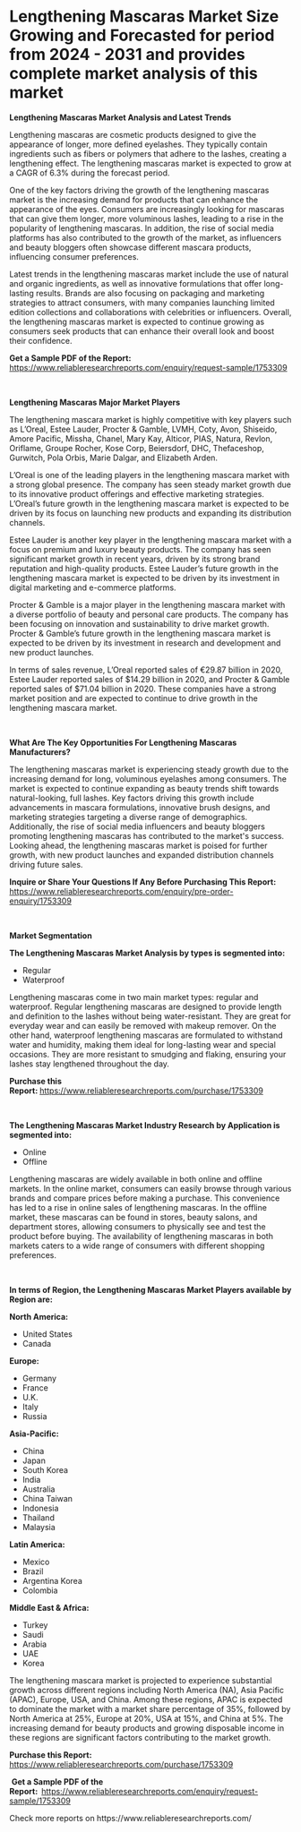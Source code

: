 <p><h1>Lengthening Mascaras Market Size Growing and Forecasted for period from 2024 - 2031 and provides complete market analysis of this market</h1></p><p><strong>Lengthening Mascaras Market Analysis and Latest Trends</strong></p>
<p><p>Lengthening mascaras are cosmetic products designed to give the appearance of longer, more defined eyelashes. They typically contain ingredients such as fibers or polymers that adhere to the lashes, creating a lengthening effect. The lengthening mascaras market is expected to grow at a CAGR of 6.3% during the forecast period.</p><p>One of the key factors driving the growth of the lengthening mascaras market is the increasing demand for products that can enhance the appearance of the eyes. Consumers are increasingly looking for mascaras that can give them longer, more voluminous lashes, leading to a rise in the popularity of lengthening mascaras. In addition, the rise of social media platforms has also contributed to the growth of the market, as influencers and beauty bloggers often showcase different mascara products, influencing consumer preferences.</p><p>Latest trends in the lengthening mascaras market include the use of natural and organic ingredients, as well as innovative formulations that offer long-lasting results. Brands are also focusing on packaging and marketing strategies to attract consumers, with many companies launching limited edition collections and collaborations with celebrities or influencers. Overall, the lengthening mascaras market is expected to continue growing as consumers seek products that can enhance their overall look and boost their confidence.</p></p>
<p><strong>Get a Sample PDF of the Report:&nbsp;</strong> <a href="https://www.reliableresearchreports.com/enquiry/request-sample/1753309">https://www.reliableresearchreports.com/enquiry/request-sample/1753309</a></p>
<p>&nbsp;</p>
<p><strong>Lengthening Mascaras Major Market Players</strong></p>
<p><p>The lengthening mascara market is highly competitive with key players such as L’Oreal, Estee Lauder, Procter & Gamble, LVMH, Coty, Avon, Shiseido, Amore Pacific, Missha, Chanel, Mary Kay, Alticor, PIAS, Natura, Revlon, Oriflame, Groupe Rocher, Kose Corp, Beiersdorf, DHC, Thefaceshop, Gurwitch, Pola Orbis, Marie Dalgar, and Elizabeth Arden.</p><p>L’Oreal is one of the leading players in the lengthening mascara market with a strong global presence. The company has seen steady market growth due to its innovative product offerings and effective marketing strategies. L’Oreal’s future growth in the lengthening mascara market is expected to be driven by its focus on launching new products and expanding its distribution channels.</p><p>Estee Lauder is another key player in the lengthening mascara market with a focus on premium and luxury beauty products. The company has seen significant market growth in recent years, driven by its strong brand reputation and high-quality products. Estee Lauder’s future growth in the lengthening mascara market is expected to be driven by its investment in digital marketing and e-commerce platforms.</p><p>Procter & Gamble is a major player in the lengthening mascara market with a diverse portfolio of beauty and personal care products. The company has been focusing on innovation and sustainability to drive market growth. Procter & Gamble’s future growth in the lengthening mascara market is expected to be driven by its investment in research and development and new product launches.</p><p>In terms of sales revenue, L’Oreal reported sales of €29.87 billion in 2020, Estee Lauder reported sales of $14.29 billion in 2020, and Procter & Gamble reported sales of $71.04 billion in 2020. These companies have a strong market position and are expected to continue to drive growth in the lengthening mascara market.</p></p>
<p>&nbsp;</p>
<p><strong>What Are The Key Opportunities For Lengthening Mascaras Manufacturers?</strong></p>
<p><p>The lengthening mascaras market is experiencing steady growth due to the increasing demand for long, voluminous eyelashes among consumers. The market is expected to continue expanding as beauty trends shift towards natural-looking, full lashes. Key factors driving this growth include advancements in mascara formulations, innovative brush designs, and marketing strategies targeting a diverse range of demographics. Additionally, the rise of social media influencers and beauty bloggers promoting lengthening mascaras has contributed to the market's success. Looking ahead, the lengthening mascaras market is poised for further growth, with new product launches and expanded distribution channels driving future sales.</p></p>
<p><strong>Inquire or Share Your Questions If Any Before Purchasing This Report:</strong> <a href="https://www.reliableresearchreports.com/enquiry/pre-order-enquiry/1753309">https://www.reliableresearchreports.com/enquiry/pre-order-enquiry/1753309</a></p>
<p>&nbsp;</p>
<p><strong>Market Segmentation</strong></p>
<p><strong>The Lengthening Mascaras Market Analysis by types is segmented into:</strong></p>
<p><ul><li>Regular</li><li>Waterproof</li></ul></p>
<p><p>Lengthening mascaras come in two main market types: regular and waterproof. Regular lengthening mascaras are designed to provide length and definition to the lashes without being water-resistant. They are great for everyday wear and can easily be removed with makeup remover. On the other hand, waterproof lengthening mascaras are formulated to withstand water and humidity, making them ideal for long-lasting wear and special occasions. They are more resistant to smudging and flaking, ensuring your lashes stay lengthened throughout the day.</p></p>
<p><strong>Purchase this Report:&nbsp;</strong><a href="https://www.reliableresearchreports.com/purchase/1753309">https://www.reliableresearchreports.com/purchase/1753309</a></p>
<p>&nbsp;</p>
<p><strong>The Lengthening Mascaras Market Industry Research by Application is segmented into:</strong></p>
<p><ul><li>Online</li><li>Offline</li></ul></p>
<p><p>Lengthening mascaras are widely available in both online and offline markets. In the online market, consumers can easily browse through various brands and compare prices before making a purchase. This convenience has led to a rise in online sales of lengthening mascaras. In the offline market, these mascaras can be found in stores, beauty salons, and department stores, allowing consumers to physically see and test the product before buying. The availability of lengthening mascaras in both markets caters to a wide range of consumers with different shopping preferences.</p></p>
<p>&nbsp;</p>
<p><strong>In terms of Region, the Lengthening Mascaras Market Players available by Region are:</strong></p>
<p>
    <p> <strong> North America: </strong>
        <ul>
            <li>United States</li>
            <li>Canada</li>
        </ul>
        </p> 
    <p> <strong> Europe: </strong>
        <ul>
            <li>Germany</li>
            <li>France</li>
            <li>U.K.</li>
            <li>Italy</li>
            <li>Russia</li>
        </ul>
        </p> 
    <p> <strong> Asia-Pacific: </strong>
        <ul>
            <li>China</li>
            <li>Japan</li>
            <li>South Korea</li>
            <li>India</li>
            <li>Australia</li>
            <li>China Taiwan</li>
            <li>Indonesia</li>
            <li>Thailand</li>
            <li>Malaysia</li>
        </ul>
        </p> 
    <p> <strong> Latin America: </strong>
        <ul>
            <li>Mexico</li>
            <li>Brazil</li>
            <li>Argentina Korea</li>
            <li>Colombia</li>
        </ul>
        </p> 
    <p> <strong> Middle East & Africa: </strong>
        <ul>
            <li>Turkey</li>
            <li>Saudi</li>
            <li>Arabia</li>
            <li>UAE</li>
            <li>Korea</li>
        </ul>
    </p>
    </p>
<p><p>The lengthening mascara market is projected to experience substantial growth across different regions including North America (NA), Asia Pacific (APAC), Europe, USA, and China. Among these regions, APAC is expected to dominate the market with a market share percentage of 35%, followed by North America at 25%, Europe at 20%, USA at 15%, and China at 5%. The increasing demand for beauty products and growing disposable income in these regions are significant factors contributing to the market growth.</p></p>
<p><strong>Purchase this Report: </strong><a href="https://www.reliableresearchreports.com/purchase/1753309">https://www.reliableresearchreports.com/purchase/1753309</a></p>
<p>&nbsp;<strong>Get a Sample PDF of the Report:&nbsp;&nbsp;</strong><a href="https://www.reliableresearchreports.com/enquiry/request-sample/1753309">https://www.reliableresearchreports.com/enquiry/request-sample/1753309</a></p>
<p><strong></strong></p>
<p>Check more reports on https://www.reliableresearchreports.com/</p>